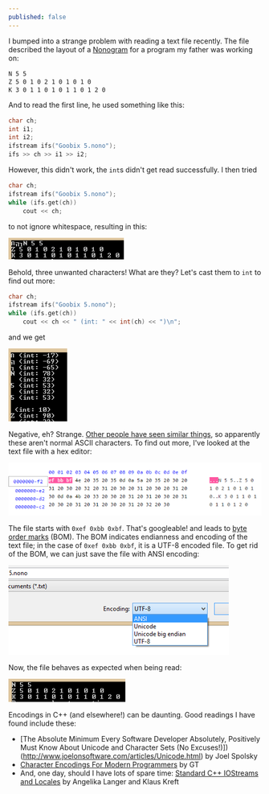 ```yaml
---
published: false
---
```


I bumped into a strange problem with reading a text file recently. The file described the layout of a [Nonogram](http://en.wikipedia.org/wiki/Nonogram) for a program my father was working on:

```
N 5 5
Z 5 0 1 0 2 1 0 1 0 1 0
K 3 0 1 1 0 1 0 1 1 0 1 2 0
```

And to read the first line, he used something like this:

```cpp
char ch;
int i1;
int i2;
ifstream ifs("Goobix 5.nono");
ifs >> ch >> i1 >> i2;
```

However, this didn't work, the `int`s didn't get read successfully. I then tried

```cpp
char ch;
ifstream ifs("Goobix 5.nono");
while (ifs.get(ch))
	cout << ch;
```

to not ignore whitespace, resulting in this:

![2014_12_30-01.png](/images/2014_12_30-01.png)

Behold, three unwanted characters! What are they? Let's cast them to `int` to find out more:

```cpp
char ch;
ifstream ifs("Goobix 5.nono");
while (ifs.get(ch))
	cout << ch << " (int: " << int(ch) << ")\n";
```

and we get

![2014_12_30-02.png](/images/2014_12_30-02.png)

Negative, eh? Strange. [Other people have seen similar things](http://stackoverflow.com/questions/4690415/negative-ascii-value), so apparently these aren't normal ASCII characters. To find out more, I've looked at the text file with a hex editor:

![2014_12_30-03.png](/images/2014_12_30-03.png)

The file starts with `0xef 0xbb 0xbf`. That's googleable! and leads to [byte order marks](http://en.wikipedia.org/wiki/Byte_order_mark) (BOM). The BOM indicates endianness and encoding of the text file; in the case of `0xef 0xbb 0xbf`, it is a UTF-8 encoded file. To get rid of the BOM, we can just save the file with ANSI encoding:

![2014_12_30-04.png](/images/2014_12_30-04.png)

Now, the file behaves as expected when being read:

![2014_12_30-05.png](/images/2014_12_30-05.png)

Encodings in C++ (and elsewhere!) can be daunting. Good readings I have found include these:

* [The Absolute Minimum Every Software Developer Absolutely, Positively Must Know About Unicode and Character Sets (No Excuses!)])(http://www.joelonsoftware.com/articles/Unicode.html) by Joel Spolsky
* [Character Encodings For Modern Programmers](http://blog.gatunka.com/2014/04/25/character-encodings-for-modern-programmers/) by GT
* And, one day, should I have lots of spare time: [Standard C++ IOStreams and Locales](http://amzn.com/0201183951) by Angelika Langer and Klaus Kreft